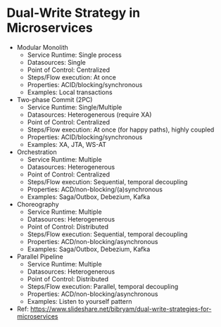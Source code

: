 # Dual-Write Strategy in Microservices
- Modular Monolith
  - Service Runtime: Single process
  - Datasources: Single
  - Point of Control: Centralized
  - Steps/Flow execution: At once
  - Properties: ACID/blocking/synchronous
  - Examples: Local transactions
- Two-phase Commit (2PC)
  - Service Runtime: Single/Multiple
  - Datasources: Heterogenerous (require XA)
  - Point of Control: Centralized
  - Steps/Flow execution: At once (for happy paths), highly coupled
  - Properties: ACID/blocking/synchronous
  - Examples: XA, JTA, WS-AT
- Orchestration
  - Service Runtime: Multiple
  - Datasources: Heterogenerous
  - Point of Control: Centralized
  - Steps/Flow execution: Sequential, temporal decoupling
  - Properties: ACD/non-blocking/(a)synchronous
  - Examples: Saga/Outbox, Debezium, Kafka
- Choreography
  - Service Runtime: Multiple
  - Datasources: Heterogenerous
  - Point of Control: Distributed
  - Steps/Flow execution: Sequential, temporal decoupling
  - Properties: ACD/non-blocking/asynchronous
  - Examples: Saga/Outbox, Debezium, Kafka
- Parallel Pipeline
  - Service Runtime: Multiple
  - Datasources: Heterogenerous
  - Point of Control: Distributed
  - Steps/Flow execution: Parallel, temporal decoupling
  - Properties: ACD/non-blocking/asynchronous
  - Examples: Listen to yourself pattern
- Ref: https://www.slideshare.net/bibryam/dual-write-strategies-for-microservices